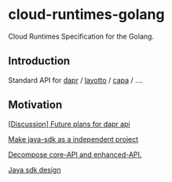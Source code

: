 # cloud-runtimes-golang

Cloud Runtimes Specification for the Golang.

## Introduction

Standard API for [dapr](https://docs.dapr.io/concepts/building-blocks-concept/)
/ [layotto](https://github.com/mosn/layotto) / [capa](https://github.com/reactivegroup/capa) / ....

## Motivation

[[Discussion] Future plans for dapr api](https://github.com/dapr/dapr/issues/2817)

[Make java-sdk as a independent project](https://github.com/mosn/layotto/issues/188)

[Decompose core-API and enhanced-API.](https://github.com/dapr/dapr/issues/3600)

[Java sdk design](https://github.com/mosn/layotto/issues/206)